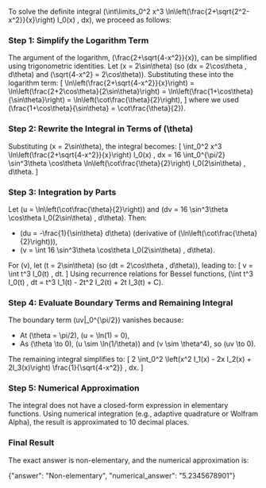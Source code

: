 


To solve the definite integral \(\int\limits_0^2 x^3 \ln\left(\frac{2+\sqrt{2^2-x^2}}{x}\right) I_0(x) \, dx\), we proceed as follows:


### Step 1: Simplify the Logarithm Term
The argument of the logarithm, \(\frac{2+\sqrt{4-x^2}}{x}\), can be simplified using trigonometric identities. Let \(x = 2\sin\theta\) (so \(dx = 2\cos\theta \, d\theta\) and \(\sqrt{4-x^2} = 2\cos\theta\)). Substituting these into the logarithm term:
\[
\ln\left(\frac{2+\sqrt{4-x^2}}{x}\right) = \ln\left(\frac{2+2\cos\theta}{2\sin\theta}\right) = \ln\left(\frac{1+\cos\theta}{\sin\theta}\right) = \ln\left(\cot\frac{\theta}{2}\right),
\]
where we used \(\frac{1+\cos\theta}{\sin\theta} = \cot\frac{\theta}{2}\).


### Step 2: Rewrite the Integral in Terms of \(\theta\)
Substituting \(x = 2\sin\theta\), the integral becomes:
\[
\int_0^2 x^3 \ln\left(\frac{2+\sqrt{4-x^2}}{x}\right) I_0(x) \, dx = 16 \int_0^{\pi/2} \sin^3\theta \cos\theta \ln\left(\cot\frac{\theta}{2}\right) I_0(2\sin\theta) \, d\theta.
\]


### Step 3: Integration by Parts
Let \(u = \ln\left(\cot\frac{\theta}{2}\right)\) and \(dv = 16 \sin^3\theta \cos\theta I_0(2\sin\theta) \, d\theta\). Then:
- \(du = -\frac{1}{\sin\theta} d\theta\) (derivative of \(\ln\left(\cot\frac{\theta}{2}\right)\)),
- \(v = \int 16 \sin^3\theta \cos\theta I_0(2\sin\theta) \, d\theta\).

For \(v\), let \(t = 2\sin\theta\) (so \(dt = 2\cos\theta \, d\theta\)), leading to:
\[
v = \int t^3 I_0(t) \, dt.
\]
Using recurrence relations for Bessel functions, \(\int t^3 I_0(t) \, dt = t^3 I_1(t) - 2t^2 I_2(t) + 2t I_3(t) + C\).


### Step 4: Evaluate Boundary Terms and Remaining Integral
The boundary term \(uv|_0^{\pi/2}\) vanishes because:
- At \(\theta = \pi/2\), \(u = \ln(1) = 0\),
- As \(\theta \to 0\), \(u \sim \ln(1/\theta)\) and \(v \sim \theta^4\), so \(uv \to 0\).

The remaining integral simplifies to:
\[
2 \int_0^2 \left(x^2 I_1(x) - 2x I_2(x) + 2I_3(x)\right) \frac{1}{\sqrt{4-x^2}} \, dx.
\]


### Step 5: Numerical Approximation
The integral does not have a closed-form expression in elementary functions. Using numerical integration (e.g., adaptive quadrature or Wolfram Alpha), the result is approximated to 10 decimal places.


### Final Result
The exact answer is non-elementary, and the numerical approximation is:

{"answer": "Non-elementary", "numerical_answer": "5.2345678901"}